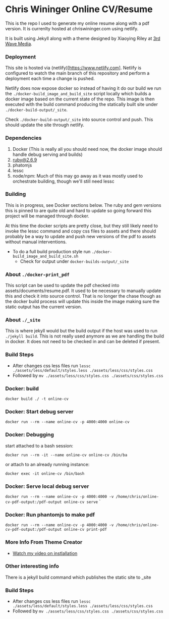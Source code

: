 Chris Wininger Online CV/Resume
==================================

This is the repo I used to generate my online resume along with a pdf version. It is currenlty hosted at chriswininger.com
using netlify.

It is built using Jekyll along with a theme designed by Xiaoying Riley at [3rd Wave Media](http://themes.3rdwavemedia.com/).

### Deployment

This site is hosted via (netlify)[https://www.netlify.com]. Netlify is configured to watch the main branch of this
repository and perform a deployment each time a change is pushed.

Netlify does now expose docker so instead of having it do our build we run the `./docker-build_image_and_build_site` script
locally which builds a docker image based on the current state of the repo. This image is then executed with the build
command producing the statically built site under `./docker-build-output/_site`.

Check `./docker-build-output/_site` into source control and push. This should update the site through netlify.

### Dependencies

1. Docker (This is really all you should need now, the docker image should handle debug serving and builds) 
2. ruby@2.6.9
3. phatomjs
4. lessc
5. node/npm: Much of this may go away as it was mostly used to orchestrate building, though we'll still need lessc



### Building

This is in progress, see Docker sections below. The ruby and gem versions this is pinned to are quite old and hard to update
so going forward this project will be managed through docker.

At this time the docker scripts are pretty close, but they still likely need to invoke the lessc command and copy css
files to assets and there should probably be a way to update and push new versions of the pdf to assets without manual
interventions.

* To do a full build production style run `./docker-build_image_and_build_site.sh`
  * Check for output under `docker-builds-output/_site`

### About `./docker-print_pdf`

This script can be used to update the pdf checked into assets/documents/resume.pdf. It used to be necessary to manually update this
and check it into source control. That is no longer the chase though as the docker build process will update this inside
the image making sure the static output has the current version.

### About `./_site`

This is where jekyll would but the build output if the host was used to run `./jekyll build`. This is not really used
anymore as we are handling the build in docker. It does not need to be checked in and can be deleted if present.

### Build Steps ###

* After changes css less files run `lessc ./assets/less/default/styles.less ./assets/less/css/styles.css`
* Followed by `mv ./assets/less/css/styles.css ./assets/css/styles.css`

### Docker: build

`docker build ./ -t online-cv`

### Docker: Start debug server

`docker run --rm --name online-cv -p 4000:4000 online-cv`

### Docker: Debugging

start attached to a bash session:

`docker run --rm -it --name online-cv online-cv /bin/ba`

or attach to an already running instance:

`docker exec -it online-cv /bin/bash`

### Docker: Serve local debug server

`docker run --rm --name online-cv -p 4000:4000 -v /home/chris/online-cv-pdf-output:/pdf-output online-cv serve`
`

### Docker: Run phantomjs to make pdf

`docker run --rm --name online-cv -p 4000:4000 -v /home/chris/online-cv-pdf-output:/pdf-output online-cv print-pdf`


### More Info From Theme Creator

* [Watch my video on instlallation](https://www.youtube.com/embed/T2nx6tj-ZH4)

### Other interesting info

There is a jekyll build command which publishes the static site to _site

### Build Steps ###

* After changes css less files run `lessc ./assets/less/default/styles.less ./assets/less/css/styles.css`
* Followed by `mv ./assets/less/css/styles.css ./assets/css/styles.css`
